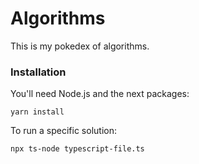 # Algorithms

This is my pokedex of algorithms.

### Installation

You'll need Node.js and the next packages:

```
yarn install
```

To run a specific solution:

```
npx ts-node typescript-file.ts
```
